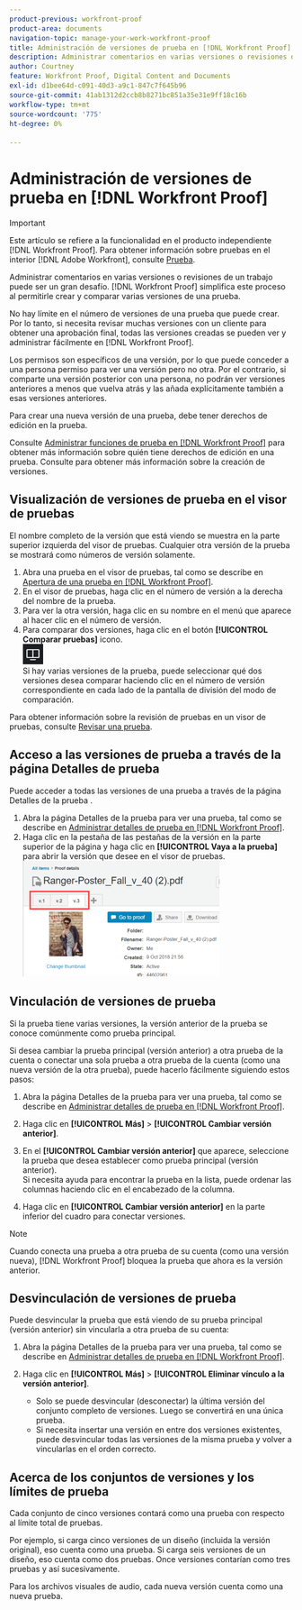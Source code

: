 ```yaml
---
product-previous: workfront-proof
product-area: documents
navigation-topic: manage-your-work-workfront-proof
title: Administración de versiones de prueba en [!DNL Workfront Proof]
description: Administrar comentarios en varias versiones o revisiones de un trabajo puede ser un gran desafío. [!DNL Workfront Proof] simplifica este proceso al permitirle crear y comparar varias versiones de una prueba.
author: Courtney
feature: Workfront Proof, Digital Content and Documents
exl-id: d1bee64d-c091-40d3-a9c1-847c7f645b96
source-git-commit: 41ab1312d2ccb8b8271bc851a35e31e9ff18c16b
workflow-type: tm+mt
source-wordcount: '775'
ht-degree: 0%

---
```


# Administración de versiones de prueba en [!DNL Workfront Proof]

>[!IMPORTANT]
>
>Este artículo se refiere a la funcionalidad en el producto independiente [!DNL Workfront Proof]. Para obtener información sobre pruebas en el interior [!DNL Adobe Workfront], consulte [Prueba](../../../review-and-approve-work/proofing/proofing.md).

Administrar comentarios en varias versiones o revisiones de un trabajo puede ser un gran desafío. [!DNL Workfront Proof] simplifica este proceso al permitirle crear y comparar varias versiones de una prueba.

No hay límite en el número de versiones de una prueba que puede crear. Por lo tanto, si necesita revisar muchas versiones con un cliente para obtener una aprobación final, todas las versiones creadas se pueden ver y administrar fácilmente en [!DNL Workfront Proof].

Los permisos son específicos de una versión, por lo que puede conceder a una persona permiso para ver una versión pero no otra. Por el contrario, si comparte una versión posterior con una persona, no podrán ver versiones anteriores a menos que vuelva atrás y las añada explícitamente también a esas versiones anteriores.

Para crear una nueva versión de una prueba, debe tener derechos de edición en la prueba.

Consulte [Administrar funciones de prueba en [!DNL Workfront Proof]](../../../workfront-proof/wp-work-proofsfiles/share-proofs-and-files/manage-proof-roles.md) para obtener más información sobre quién tiene derechos de edición en una prueba. Consulte para obtener más información sobre la creación de versiones.

## Visualización de versiones de prueba en el visor de pruebas

El nombre completo de la versión que está viendo se muestra en la parte superior izquierda del visor de pruebas. Cualquier otra versión de la prueba se mostrará como números de versión solamente.

1. Abra una prueba en el visor de pruebas, tal como se describe en [Apertura de una prueba en [!DNL Workfront Proof]](../../../workfront-proof/wp-work-proofsfiles/review-proofs-wpv/open-proof.md).
1. En el visor de pruebas, haga clic en el número de versión a la derecha del nombre de la prueba.
1. Para ver la otra versión, haga clic en su nombre en el menú que aparece al hacer clic en el número de versión.
1. Para comparar dos versiones, haga clic en el botón **[!UICONTROL Comparar pruebas]** icono.\
   ![Compare_Proofs_button.png](assets/compare-proofs-button.png)\
   Si hay varias versiones de la prueba, puede seleccionar qué dos versiones desea comparar haciendo clic en el número de versión correspondiente en cada lado de la pantalla de división del modo de comparación.

Para obtener información sobre la revisión de pruebas en un visor de pruebas, consulte [Revisar una prueba](../../../review-and-approve-work/proofing/reviewing-proofs-within-workfront/review-a-proof/review-a-proof.md).

## Acceso a las versiones de prueba a través de la página Detalles de prueba

Puede acceder a todas las versiones de una prueba a través de la página Detalles de la prueba .

1. Abra la página Detalles de la prueba para ver una prueba, tal como se describe en [Administrar detalles de prueba en [!DNL Workfront Proof]](../../../workfront-proof/wp-work-proofsfiles/manage-your-work/manage-proof-details.md).
1. Haga clic en la pestaña de las pestañas de la versión en la parte superior de la página y haga clic en **[!UICONTROL Vaya a la prueba]** para abrir la versión que desee en el visor de pruebas.\
   ![Version_tabs_on_Proof_Details_page.png](assets/version-tabs-on-proof-details-page-350x205.png)

## Vinculación de versiones de prueba

Si la prueba tiene varias versiones, la versión anterior de la prueba se conoce comúnmente como prueba principal.

Si desea cambiar la prueba principal (versión anterior) a otra prueba de la cuenta o conectar una sola prueba a otra prueba de la cuenta (como una nueva versión de la otra prueba), puede hacerlo fácilmente siguiendo estos pasos:

1. Abra la página Detalles de la prueba para ver una prueba, tal como se describe en [Administrar detalles de prueba en [!DNL Workfront Proof]](../../../workfront-proof/wp-work-proofsfiles/manage-your-work/manage-proof-details.md).
1. Haga clic en **[!UICONTROL Más]** > **[!UICONTROL Cambiar versión anterior]**.

1. En el **[!UICONTROL Cambiar versión anterior]** que aparece, seleccione la prueba que desea establecer como prueba principal (versión anterior).\
   Si necesita ayuda para encontrar la prueba en la lista, puede ordenar las columnas haciendo clic en el encabezado de la columna.

1. Haga clic en **[!UICONTROL Cambiar versión anterior]** en la parte inferior del cuadro para conectar versiones.

>[!NOTE]
>
>Cuando conecta una prueba a otra prueba de su cuenta (como una versión nueva), [!DNL Workfront Proof] bloquea la prueba que ahora es la versión anterior.

## Desvinculación de versiones de prueba

Puede desvincular la prueba que está viendo de su prueba principal (versión anterior) sin vincularla a otra prueba de su cuenta:

1. Abra la página Detalles de la prueba para ver una prueba, tal como se describe en [Administrar detalles de prueba en [!DNL Workfront Proof]](../../../workfront-proof/wp-work-proofsfiles/manage-your-work/manage-proof-details.md).
1. Haga clic en **[!UICONTROL Más]** > **[!UICONTROL Eliminar vínculo a la versión anterior]**.

   * Solo se puede desvincular (desconectar) la última versión del conjunto completo de versiones. Luego se convertirá en una única prueba.
   * Si necesita insertar una versión en entre dos versiones existentes, puede desvincular todas las versiones de la misma prueba y volver a vincularlas en el orden correcto.

## Acerca de los conjuntos de versiones y los límites de prueba

Cada conjunto de cinco versiones contará como una prueba con respecto al límite total de pruebas.

Por ejemplo, si carga cinco versiones de un diseño (incluida la versión original), eso cuenta como una prueba. Si carga seis versiones de un diseño, eso cuenta como dos pruebas. Once versiones contarían como tres pruebas y así sucesivamente.

Para los archivos visuales de audio, cada nueva versión cuenta como una nueva prueba.

